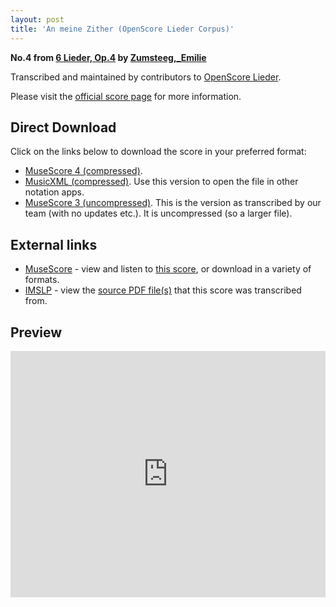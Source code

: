 ```yaml
---
layout: post
title: 'An meine Zither (OpenScore Lieder Corpus)'
---
```


__No.4 from [6 Lieder, Op.4](https://fourscoreandmore.org/OpenScore/Zumsteeg%2C_Emilie/6_Lieder%2C_Op.4/) by [Zumsteeg,_Emilie](https://fourscoreandmore.org/OpenScore/Zumsteeg%2C_Emilie)__

Transcribed and maintained by contributors to [OpenScore Lieder].

Please visit the [official score page] for more information.

[official score page]: https://musescore.com/openscore-lieder-corpus/scores/6162666
[OpenScore Lieder]: https://musescore.com/openscore-lieder-corpus

## Direct Download

Click on the links below to download the score in your preferred format:
- [MuseScore 4 (compressed)](https://fourscoreandmore.org/OpenScore/Zumsteeg%2C_Emilie/6_Lieder%2C_Op.4/4_An_meine_Zither.mscz).
- [MusicXML (compressed)](https://fourscoreandmore.org/OpenScore/Zumsteeg%2C_Emilie/6_Lieder%2C_Op.4/4_An_meine_Zither.mxl). Use this version to open the file in other notation apps.
- [MuseScore 3 (uncompressed)](https://raw.githubusercontent.com/OpenScore/Lieder/refs/heads/main/scores/Zumsteeg%2C_Emilie/6_Lieder%2C_Op.4/4_An_meine_Zither/lc6162666.mscx). This is the version as transcribed by our team (with no updates etc.). It is uncompressed (so a larger file).

## External links

- [MuseScore] - view and listen to [this score][MuseScore], or download in a variety of formats.
- [IMSLP] - view the [source PDF file(s)][IMSLP] that this score was transcribed from.

[MuseScore]: https://musescore.com/score/6162666
[IMSLP]: https://imslp.org/wiki/Special:ReverseLookup/619876

## Preview

<iframe width="100%" height="394" src="https://musescore.com/openscore-lieder-corpus/scores/6162666/embed" frameborder="0" allowfullscreen allow="autoplay; fullscreen"></iframe>
